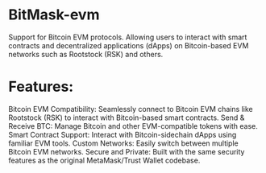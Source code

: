 # BitMask-evm
Support for Bitcoin EVM protocols. Allowing users to interact with smart contracts and decentralized applications (dApps) on Bitcoin-based EVM networks such as Rootstock (RSK) and others.

# Features:
Bitcoin EVM Compatibility: Seamlessly connect to Bitcoin EVM chains like Rootstock (RSK) to interact with Bitcoin-based smart contracts.
Send & Receive BTC: Manage Bitcoin and other EVM-compatible tokens with ease.
Smart Contract Support: Interact with Bitcoin-sidechain dApps using familiar EVM tools.
Custom Networks: Easily switch between multiple Bitcoin EVM networks.
Secure and Private: Built with the same security features as the original MetaMask/Trust Wallet codebase.
